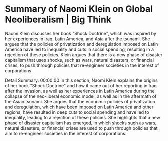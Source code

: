 # Summary of Naomi Klein on Global Neoliberalism | Big Think

Naomi Klein discusses her book "Shock Doctrine", which was inspired by her experiences in Iraq, Latin America, and Asia after the tsunami. She argues that the policies of privatization and deregulation imposed on Latin America have led to inequality and cuts in social spending, resulting in a rejection of these policies. Klein argues that there is a new phase of disaster capitalism that uses shocks, such as wars, natural disasters, or financial crises, to push through policies that re-engineer societies in the interest of corporations.

Detail Summary: 
00:00:00
In this section, Naomi Klein explains the origins of her book "Shock Doctrine" and how it came out of her reporting in Iraq after the invasion, as well as her experiences in Latin America during the collapse of the neo-liberal economic model, as well as in the aftermath of the Asian tsunami. She argues that the economic policies of privatization and deregulation, which have been imposed on Latin America and other regions, have resulted in deep cuts to social spending and have led to inequality, leading to a rejection of these policies. She highlights that a new phase of disaster capitalism has emerged, in which shocks such as wars, natural disasters, or financial crises are used to push through policies that aim to re-engineer societies in the interest of corporations.

